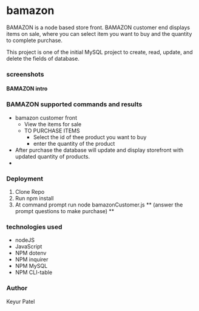 # bamazon

BAMAZON is a node based store front. BAMAZON customer end displays items on sale, where you can select item you want to buy and the quantity  to complete purchase.  

This project is one of the initial MySQL project to create, read, update, and delete the fields of database. 

### screenshots
#### BAMAZON intro

### BAMAZON supported commands and results
* bamazon customer front
    * View the items for sale
    * TO PURCHASE ITEMS
      * Select the id of thee product you want to buy
      * enter the quantity of the product 
* After purchase the database will update and display storefront with updated quantity of products. 
* 
### Deployment
1. Clone Repo
2. Run npm install
3. At command prompt run node bamazonCustomer.js ** (answer the prompt questions to make purchase) **

### technologies used
* nodeJS
* JavaScript
* NPM dotenv
* NPM inquirer
* NPM MySQL
* NPM CLI-table

### Author
Keyur Patel


